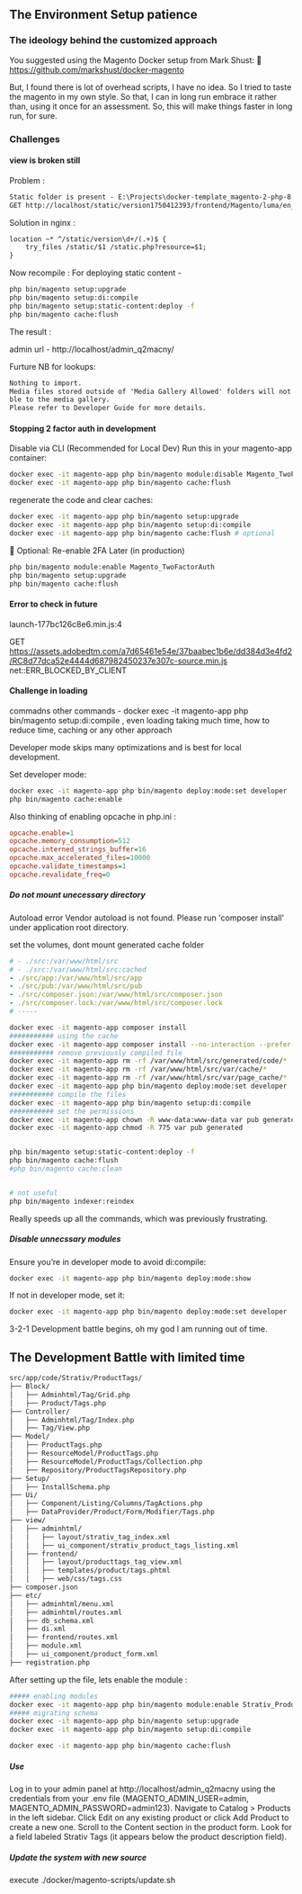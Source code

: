 ## The Environment Setup patience

### The ideology behind the customized approach
You suggested using the Magento Docker setup from Mark Shust:
 🔗 https://github.com/markshust/docker-magento

But, I found there is lot of overhead scripts, I have no idea. So I tried to taste the magento in my own style. So that, I can in long run embrace it rather than, using it once for an assessment. So, this will make things faster in long run, for sure.

### Challenges
#### view is broken still

Problem :
```txt
Static folder is present - E:\Projects\docker-template_magento-2-php-8.1\src\pub\static\frontend\Magento\luma\en_US
GET http://localhost/static/version1750412393/frontend/Magento/luma/en_US/css/print.css net::ERR_ABORTED 404 (Not Found)
```

Solution in nginx :
```txt
location ~* ^/static/version\d+/(.+)$ {
    try_files /static/$1 /static.php?resource=$1;
}
```

Now recompile :
For deploying static content -
```bash
php bin/magento setup:upgrade
php bin/magento setup:di:compile
php bin/magento setup:static-content:deploy -f
php bin/magento cache:flush
```

The result :

admin url - http://localhost/admin_q2macny/



Furture NB for lookups:
```txt
Nothing to import.
Media files stored outside of 'Media Gallery Allowed' folders will not be availa
ble to the media gallery.
Please refer to Developer Guide for more details.
```

#### Stopping 2 factor auth in development
Disable via CLI (Recommended for Local Dev)
Run this in your magento-app container:

```bash
docker exec -it magento-app php bin/magento module:disable Magento_TwoFactorAuth Magento_AdminAdobeImsTwoFactorAuth
docker exec -it magento-app php bin/magento cache:flush
```


regenerate the code and clear caches:
```bash
docker exec -it magento-app php bin/magento setup:upgrade
docker exec -it magento-app php bin/magento setup:di:compile
docker exec -it magento-app php bin/magento cache:flush # optional
```

🔐 Optional: Re-enable 2FA Later (in production)
```bash
php bin/magento module:enable Magento_TwoFactorAuth
php bin/magento setup:upgrade
php bin/magento cache:flush
```

#### Error to check in future
launch-177bc126c8e6.min.js:4 
            
GET https://assets.adobedtm.com/a7d65461e54e/37baabec1b6e/dd384d3e4fd2/RC8d77dca52e4444d687982450237e307c-source.min.js net::ERR_BLOCKED_BY_CLIENT

#### Challenge in loading
commadns other commands - docker exec -it magento-app php bin/magento setup:di:compile , even loading taking much time, how to reduce time, caching or any other approach


Developer mode skips many optimizations and is best for local development.

Set developer mode:

```bash
docker exec -it magento-app php bin/magento deploy:mode:set developer
php bin/magento cache:enable

```

Also thinking of enabling opcache in php.ini :
```ini
opcache.enable=1
opcache.memory_consumption=512
opcache.interned_strings_buffer=16
opcache.max_accelerated_files=10000
opcache.validate_timestamps=1
opcache.revalidate_freq=0
```

##### Do not mount unecessary directory 
Autoload error
Vendor autoload is not found. Please run 'composer install' under application root directory.

set the volumes, dont mount generated cache folder
```yaml
# - ./src:/var/www/html/src
# - ./src:/var/www/html/src:cached
- ./src/app:/var/www/html/src/app
- ./src/pub:/var/www/html/src/pub
- ./src/composer.json:/var/www/html/src/composer.json
- ./src/composer.lock:/var/www/html/src/composer.lock
# -----
```
```bash
docker exec -it magento-app composer install
########### using the cache
docker exec -it magento-app composer install --no-interaction --prefer-dist --optimize-autoloader
########### remove previously compiled file
docker exec -it magento-app rm -rf /var/www/html/src/generated/code/*
docker exec -it magento-app rm -rf /var/www/html/src/var/cache/*
docker exec -it magento-app rm -rf /var/www/html/src/var/page_cache/*
docker exec -it magento-app php bin/magento deploy:mode:set developer
########### compile the files
docker exec -it magento-app php bin/magento setup:di:compile
########### set the permissions
docker exec -it magento-app chown -R www-data:www-data var pub generated
docker exec -it magento-app chmod -R 775 var pub generated


php bin/magento setup:static-content:deploy -f
php bin/magento cache:flush
#php bin/magento cache:clean


# not useful
php bin/magento indexer:reindex
```

Really speeds up all the commands, which was previously frustrating.

##### Disable unnecssary modules
Ensure you’re in developer mode to avoid di:compile:

```bash
docker exec -it magento-app php bin/magento deploy:mode:show
```

If not in developer mode, set it:
```bash
docker exec -it magento-app php bin/magento deploy:mode:set developer
```

3-2-1 Development battle begins, oh my god I am running out of time.

## The Development Battle with limited time

```txt
src/app/code/Strativ/ProductTags/
├── Block/
│   ├── Adminhtml/Tag/Grid.php
│   ├── Product/Tags.php
├── Controller/
│   ├── Adminhtml/Tag/Index.php
│   ├── Tag/View.php
├── Model/
│   ├── ProductTags.php
│   ├── ResourceModel/ProductTags.php
│   ├── ResourceModel/ProductTags/Collection.php
│   ├── Repository/ProductTagsRepository.php
├── Setup/
│   ├── InstallSchema.php
├── Ui/
│   ├── Component/Listing/Columns/TagActions.php
│   ├── DataProvider/Product/Form/Modifier/Tags.php
├── view/
│   ├── adminhtml/
│   │   ├── layout/strativ_tag_index.xml
│   │   ├── ui_component/strativ_product_tags_listing.xml
│   ├── frontend/
│   │   ├── layout/producttags_tag_view.xml
│   │   ├── templates/product/tags.phtml
│   │   ├── web/css/tags.css
├── composer.json
├── etc/
│   ├── adminhtml/menu.xml
│   ├── adminhtml/routes.xml
│   ├── db_schema.xml
│   ├── di.xml
│   ├── frontend/routes.xml
│   ├── module.xml
│   ├── ui_component/product_form.xml
├── registration.php
```

After setting up the file, lets enable the module :
```bash
##### enabling modules
docker exec -it magento-app php bin/magento module:enable Strativ_ProductTags
##### migrating schema
docker exec -it magento-app php bin/magento setup:upgrade
docker exec -it magento-app php bin/magento setup:di:compile

docker exec -it magento-app php bin/magento cache:flush

```

##### Use 
Log in to your admin panel at http://localhost/admin_q2macny using the credentials from your .env file (MAGENTO_ADMIN_USER=admin, MAGENTO_ADMIN_PASSWORD=admin123).
Navigate to Catalog > Products in the left sidebar.
Click Edit on any existing product or click Add Product to create a new one.
Scroll to the Content section in the product form.
Look for a field labeled Strativ Tags (it appears below the product description field).

##### Update the system with new source
execute ./docker/magento-scripts/update.sh